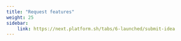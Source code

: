 ```yaml
---
title: "Request features"
weight: 25
sidebar:
    link: https://next.platform.sh/tabs/6-launched/submit-idea
---
```

